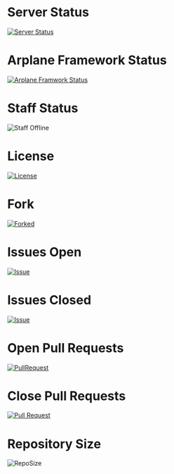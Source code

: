 # Server Status
[![Server Status](https://github.com/Arplane-SOCITY/all-repository/actions/workflows/pages/pages-build-deployment/badge.svg)](https://github.com/Arplane-SOCITY/all-repository/actions/workflows/pages/pages-build-deployment)
# Arplane Framework Status
[![Arplane Framwork Status](https://github.com/Arplane-SOCITY/arplane-project-all/actions/workflows/blank.yml/badge.svg)](https://github.com/Arplane-SOCITY/arplane-project-all/actions/workflows/blank.yml)
# Staff Status
![Staff Offline](https://img.shields.io/badge/Staff%20Status-Offline-red)
# License
[![License](https://img.shields.io/github/license/Arplane-SOCITY/all-repository?style=for-the-badge)](LICENSE)
# Fork
[![Forked](https://img.shields.io/github/forks/Arplane-SOCITY/all-repository?label=Forks&style=social)](https://github.com/Arplane-SOCITY/all-repository/fork)
# Issues Open
[![Issue](https://img.shields.io/github/issues/Arplane-SOCITY/all-repository?color=green&label=Issue%20Open&style=for-the-badge)](https://github.com/Arplane-SOCITY/all-repository/issues)
# Issues Closed
[![Issue](https://img.shields.io/github/issues-closed/Arplane-SOCITY/all-repository?color=GREEN&label=Issues%20Closed&style=for-the-badge)](https://github.com/Arplane-SOCITY/all-repository/issues)
# Open Pull Requests
[![PullRequest](https://img.shields.io/github/issues-pr-raw/Arplane-SOCITY/all-repository?label=Opened%20Pull%20Requests&style=for-the-badge)](https://github.com/Arplane-SOCITY/all-repository/pulls)
# Close Pull Requests
[![Pull Request](https://img.shields.io/github/issues-pr-closed/Arplane-SOCITY/all-repository?color=GREEN&label=Closed%20Pull%20Requests&style=for-the-badge)](https://github.com/Arplane-SOCITY/all-repository/pulls)
# Repository Size
![RepoSize](https://img.shields.io/github/repo-size/Arplane-SOCITY/all-repository?color=GREEN&label=Repository%20Size&style=for-the-badge)
